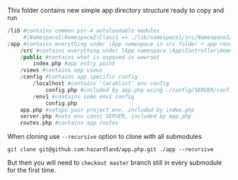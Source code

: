 This folder contains new simple app directory structure ready to copy and run

```php
/lib #contains common psr-4 autoloadable modules
     #\Namespace1\Namespace2\Class1 => ./lib/namespace1/src/Namespace2/Class1.php
/app #contains everything under \App namespace in src folder + app resource
    /src #contains everything under \App namespace \App\Controller\Home => ./app/src/Controller/Home.php
    /public #contains what is exposed in wwwroot
        index.php #app entry point
    /views #contains app views
    /config #contains app specific config
        /localhost #contains 'locahlost' env config
            config.php #included by app.php using ./config/SERVER/config.php
        /env1 #contains some env1 config
            config.php
    app.php #setups your project env, included by index.php
    server.php #sets env const SERVER, included by app.php
    routes.php #contains app routes
```
When cloning use ```--recursive``` option to clone with all submodules
```
git clone git@github.com:hazardland/app.php.git ./app --recursive
```
But then you will need to ```checkout master``` branch still in every submodule for the first time.
